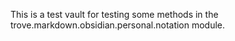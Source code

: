 This is a test vault for testing some methods in the trove.markdown.obsidian.personal.notation module.